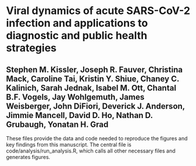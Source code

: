 # Viral dynamics of acute SARS-CoV-2 infection and applications to diagnostic and public health strategies
## Stephen M. Kissler, Joseph R. Fauver, Christina Mack, Caroline Tai, Kristin Y. Shiue, Chaney C. Kalinich, Sarah Jednak, Isabel M. Ott, Chantal B.F. Vogels, Jay Wohlgemuth, James Weisberger, John DiFiori, Deverick J. Anderson, Jimmie Mancell, David D. Ho, Nathan D. Grubaugh, Yonatan H. Grad

These files provide the data and code needed to reproduce the figures and key findings from this manuscript. The central file is code/analysis/run_analysis.R, which calls all other necessary files and generates figures. 